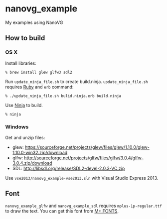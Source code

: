 nanovg_example
==============

My examples using NanoVG

How to build
------------

### OS X

Install libraries:

```
% brew install glew glfw3 sdl2
```

Run `update_ninja_file.sh` to create build.ninja.
`update_ninja_file.sh` requires [Ruby](http://www.ruby-lang.org/) and `erb` command:

```
% ./update_ninja_file.sh bulid.ninja.erb build.ninja
```

Use [Ninja](https://github.com/martine/ninja) to build.

```
% ninja
```

### Windows

Get and unzip files:

- glew: https://sourceforge.net/projects/glew/files/glew/1.10.0/glew-1.10.0-win32.zip/download
- glfw: http://sourceforge.net/projects/glfw/files/glfw/3.0.4/glfw-3.0.4.zip/download
- SDL: http://libsdl.org/release/SDL2-devel-2.0.3-VC.zip

Use `vse2013/nanovg_example-vse2013.sln` with Visual Studio Express 2013.

Font
----

`nanovg_example_glfw` and `nanovg_example_sdl` requires `mplus-1p-regular.ttf` to draw the text.
You can get this font from [M+ FONTS](http://mplus-fonts.sourceforge.jp/).

